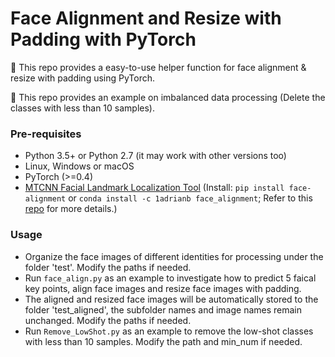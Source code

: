 # Face Alignment and Resize with Padding with PyTorch

:triangular_flag_on_post: This repo provides a easy-to-use helper function for face alignment & resize with padding using PyTorch.

:triangular_flag_on_post: This repo provides an example on imbalanced data processing (Delete the classes with less than 10 samples).

### Pre-requisites

* Python 3.5+ or Python 2.7 (it may work with other versions too)
* Linux, Windows or macOS
* PyTorch (>=0.4)
* [MTCNN Facial Landmark Localization Tool](https://arxiv.org/pdf/1604.02878.pdf) (Install: `pip install face-alignment` or `conda install -c 1adrianb face_alignment`; Refer to this [repo](https://github.com/1adrianb/face-alignment) for more details.)

### Usage

* Organize the face images of different identities for processing under the folder 'test'. Modify the paths if needed.
* Run `face_align.py` as an example to investigate how to predict 5 faical key points, align face images and resize face images with padding.
* The aligned and resized face images will be automatically stored to the folder 'test_aligned', the subfolder names and image names remain unchanged. Modify the paths if needed.
* Run `Remove_LowShot.py` as an example to remove the low-shot classes with less than 10 samples. Modify the path and min_num if needed.

